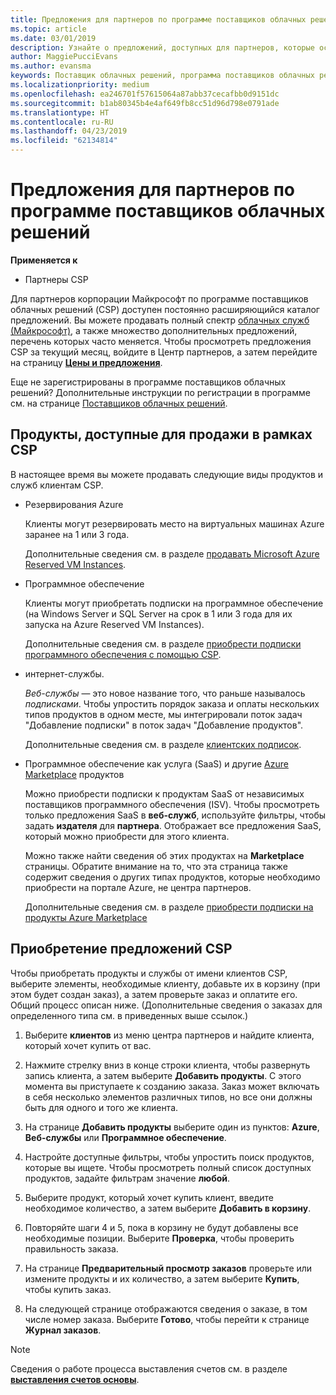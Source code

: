 ```yaml
---
title: Предложения для партнеров по программе поставщиков облачных решений | Центр партнеров
ms.topic: article
ms.date: 03/01/2019
description: Узнайте о предложений, доступных для партнеров, которые осуществляют продажи в рамках программы поставщиков облачных решений.
author: MaggiePucciEvans
ms.author: evansma
keywords: Поставщик облачных решений, программа поставщиков облачных решений, CSP, добавить продукт, продажа клиентам, предложения для партнеров, предложения CSP, облачные службы, Azure, Office 365, Dynamics, партнер CSP, продажи в рамках CSP, Azure RI, Azure Reserved VM Instances, резервирования Azure, веб-службы, программное обеспечение по подписке, AHUB, SQL Server в Azure, Windows Server в Azure, подписки клиентов
ms.localizationpriority: medium
ms.openlocfilehash: ea246701f57615064a87abb37cecafbb0d9151dc
ms.sourcegitcommit: b1ab80345b4e4af649fb8cc51d96d798e0791ade
ms.translationtype: HT
ms.contentlocale: ru-RU
ms.lasthandoff: 04/23/2019
ms.locfileid: "62134814"
---
```

# <a name="partner-offers-in-the-cloud-solution-provider-program"></a>Предложения для партнеров по программе поставщиков облачных решений 

**Применяется к**

-  Партнеры CSP

Для партнеров корпорации Майкрософт по программе поставщиков облачных решений (CSP) доступен постоянно расширяющийся каталог предложений. Вы можете продавать полный спектр [облачных служб (Майкрософт)](https://partner.microsoft.com/cloud-solution-provider/products-and-services), а также множество дополнительных предложений, перечень которых часто меняется. Чтобы просмотреть предложения CSP за текущий месяц, войдите в Центр партнеров, а затем перейдите на страницу [**Цены и предложения**](https://partnercenter.microsoft.com/pcv/sales).  

Еще не зарегистрированы в программе поставщиков облачных решений? Дополнительные инструкции по регистрации в программе см. на странице [Поставщиков облачных решений](https://partner.microsoft.com/cloud-solution-provider). 

## <a name="what-you-can-sell-through-csp"></a>Продукты, доступные для продажи в рамках CSP

В настоящее время вы можете продавать следующие виды продуктов и служб клиентам CSP.

- Резервирования Azure<br> 

    Клиенты могут резервировать место на виртуальных машинах Azure заранее на 1 или 3 года.<br>
    
    Дополнительные сведения см. в разделе [продавать Microsoft Azure Reserved VM Instances](azure-reservations.md).

- Программное обеспечение<br>

    Клиенты могут приобретать подписки на программное обеспечение (на Windows Server и SQL Server на срок в 1 или 3 года для их запуска на Azure Reserved VM Instances).<br>
 
    Дополнительные сведения см. в разделе [приобрести подписки программного обеспечения с помощью CSP](csp-software-subscriptions.md).  

- интернет-службы.<br>

    *Веб-службы* — это новое название того, что раньше называлось *подписками*. Чтобы упростить порядок заказа и оплаты нескольких типов продуктов в одном месте, мы интегрировали поток задач "Добавление подписки" в поток задач "Добавление продуктов".<br>
    
    Дополнительные сведения см. в разделе [клиентских подписок](customer-subscriptions.md).

- Программное обеспечение как услуга (SaaS) и другие [Azure Marketplace](https://azuremarketplace.microsoft.com/marketplace) продуктов<br>

    Можно приобрести подписки к продуктам SaaS от независимых поставщиков программного обеспечения (ISV). Чтобы просмотреть только предложения SaaS в **веб-служб**, используйте фильтры, чтобы задать **издателя** для **партнера**. Отображает все предложения SaaS, который можно приобрести для этого клиента.<br>
    
    Можно также найти сведения об этих продуктах на **Marketplace** страницы. Обратите внимание на то, что эта страница также содержит сведения о других типах продуктов, которые необходимо приобрести на портале Azure, не центра партнеров.<br>

    Дополнительные сведения см. в разделе [приобрести подписки на продукты Azure Marketplace](sell-marketplace-products.md)


## <a name="buy-csp-offers"></a>Приобретение предложений CSP

Чтобы приобретать продукты и службы от имени клиентов CSP, выберите элементы, необходимые клиенту, добавьте их в корзину (при этом будет создан заказ), а затем проверьте заказ и оплатите его. Общий процесс описан ниже. (Дополнительные сведения о заказах для определенного типа см. в приведенных выше ссылок.)

1. Выберите **клиентов** из меню центра партнеров и найдите клиента, который хочет купить от вас. 

2. Нажмите стрелку вниз в конце строки клиента, чтобы развернуть запись клиента, а затем выберите **Добавить продукты**. С этого момента вы приступаете к созданию заказа. Заказ может включать в себя несколько элементов различных типов, но все они должны быть для одного и того же клиента.

3. На странице **Добавить продукты** выберите один из пунктов: **Azure**, **Веб-службы** или **Программное обеспечение**.

4. Настройте доступные фильтры, чтобы упростить поиск продуктов, которые вы ищете. Чтобы просмотреть полный список доступных продуктов, задайте фильтрам значение **любой**. 

5. Выберите продукт, который хочет купить клиент, введите необходимое количество, а затем выберите **Добавить в корзину**.

6. Повторяйте шаги 4 и 5, пока в корзину не будут добавлены все необходимые позиции. Выберите **Проверка**, чтобы проверить правильность заказа.  

7. На странице **Предварительный просмотр заказов** проверьте или измените продукты и их количество, а затем выберите **Купить**, чтобы купить заказ. 

8. На следующей странице отображаются сведения о заказе, в том числе номер заказа. Выберите **Готово**, чтобы перейти к странице **Журнал заказов**. 

> [!NOTE]
> Сведения о работе процесса выставления счетов см. в разделе [ **выставления счетов основы**](https://docs.microsoft.com/en-us/partner-center/billing-basics).


